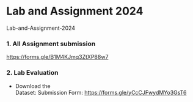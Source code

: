 # Lab and Assignment 2024
Lab-and-Assignment-2024


### 1. All Assignment submission
https://forms.gle/B1M4KJmq3ZtXP88w7

### 2. Lab Evaluation
- Download the  
Dataset: 
Submission Form: https://forms.gle/yCcCJFwydMYo3GsT6



